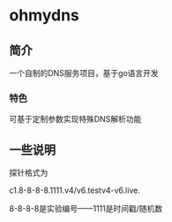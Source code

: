 # ohmydns
## 简介
一个自制的DNS服务项目，基于go语言开发
### 特色
可基于定制参数实现特殊DNS解析功能
## 一些说明
探针格式为

c1.8-8-8-8.1111.v4/v6.testv4-v6.live.

8-8-8-8是实验编号——1111是时间戳/随机数


